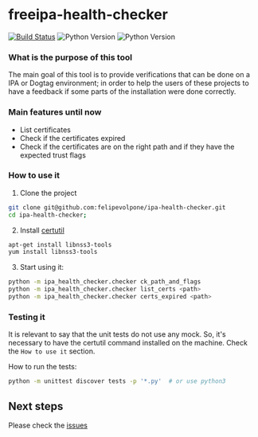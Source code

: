 # freeipa-health-checker

[![Build Status](https://travis-ci.org/felipevolpone/ipa-health-checker.svg?branch=master)](https://travis-ci.org/felipevolpone/ipa-health-checker)
![Python Version](https://img.shields.io/badge/python-2.7-green.svg)
![Python Version](https://img.shields.io/badge/python-3.5-green.svg)

### What is the purpose of this tool
The main goal of this tool is to provide verifications that can be done on a IPA or Dogtag
environment; in order to help the users of these projects to have a feedback if some parts of the installation were done correctly.

### Main features until now
* List certificates
* Check if the certificates expired
* Check if the certificates are on the right path and if they have the expected
trust flags

### How to use it
1. Clone the project
```bash
git clone git@github.com:felipevolpone/ipa-health-checker.git
cd ipa-health-checker;
```

2. Install [certutil]()
```bash
apt-get install libnss3-tools
yum install libnss3-tools
```

3. Start using it:
```bash
python -m ipa_health_checker.checker ck_path_and_flags
python -m ipa_health_checker.checker list_certs <path>
python -m ipa_health_checker.checker certs_expired <path>
```

### Testing it
It is relevant to say that the unit tests do not use any mock. So, it's
necessary to have the certutil command installed on the machine. Check the
`How to use it` section.

How to run the tests:
```bash
python -m unittest discover tests -p '*.py'  # or use python3
```

## Next steps
Please check the [issues](https://github.com/felipevolpone/freeipa-health-checker/issues)
